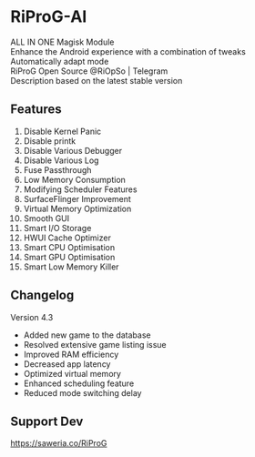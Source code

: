 # RiProG-AI

ALL IN ONE Magisk Module <br />
Enhance the Android experience with a combination of tweaks <br />
Automatically adapt mode <br />
RiProG Open Source @RiOpSo | Telegram <br />
Description based on the latest stable version <br />

## Features

1. Disable Kernel Panic
2. Disable printk
3. Disable Various Debugger
4. Disable Various Log
5. Fuse Passthrough
6. Low Memory Consumption
7. Modifying Scheduler Features
8. SurfaceFlinger Improvement
9. Virtual Memory Optimization
10. Smooth GUI
11. Smart I/O Storage
12. HWUI Cache Optimizer
13. Smart CPU Optimisation
14. Smart GPU Optimisation
15. Smart Low Memory Killer

## Changelog

Version 4.3 <br />
- Added new game to the database
- Resolved extensive game listing issue
- Improved RAM efficiency
- Decreased app latency
- Optimized virtual memory
- Enhanced scheduling feature
- Reduced mode switching delay

## Support Dev
https://saweria.co/RiProG